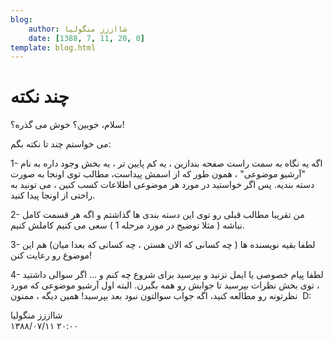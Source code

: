 ```yaml
---
blog:
    author: شااززز منگولیا
    date: [1388, 7, 11, 20, 0]
template: blog.html
---
```

# چند نکته

<div class="cnt">
سلام، خوبین؟ خوش می گذره؟!<p></p>
<p>می خواستم چند تا نکته بگم:</p>
<p>1- اگه یه نگاه به سمت راست صفحه بندازین ، یه کم پایین تر ، یه بخش وجود داره به نام "آرشیو موضوعی" ، همون طور که از اسمش پیداست، مطالب توی اونجا به صورت دسته بندیه. پس اگر خواستید در مورد هر موضوعی اطلاعات کسب کنین ، می تونید به راحتی از اونجا پیدا کنید.</p>
<p>2- من تقریبا مطالب قبلی رو توی این دسته بندی ها گذاشتم و اگه هر قسمت کامل نباشه ( مثلا توضیح در مورد مرحله 1 ) سعی می کنیم کاملش کنیم. </p>
<p>3- لطفا بقیه نویسنده ها ( چه کسانی که الان هستن ، چه کسانی که بعدا میان) هم این موضوع رو رعایت کنن!</p>
<p>4- لطفا پیام خصوصی یا ایمل نزنید و بپرسید برای شروع چه کنم و ... اگر سوالی داشتید ، توی بخش نظرات بپرسید تا جوابش رو همه بگیرن. البته اول آرشیو موضوعی که مورد نظرتونه رو مطالعه کنید، اگه جواب سوالتون نبود بعد بپرسید! همین دیگه ، ممنون  D:</p>
</div>

<div class="blog-info">
    <div class="blog-author">شااززز منگولیا</div>
    <div class="blog-date">۱۳۸۸/۰۷/۱۱ ۲۰:۰۰</div>
</div>

